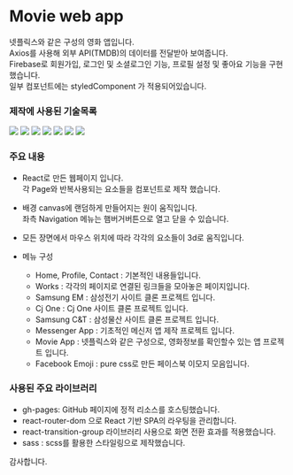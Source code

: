 # Movie web app
넷플릭스와 같은 구성의 영화 앱입니다.<br />
Axios를 사용해 외부 API(TMDB)의 데이터를 전달받아 보여줍니다.<br />
Firebase로 회원가입, 로그인 및 소셜로그인 기능, 프로필 설정 및 좋아요 기능을 구현했습니다.<br />
일부 컴포넌트에는 styledComponent 가 적용되어있습니다.<br />

### 제작에 사용된 기술목록
<a href="/" target="_blank"><img src="https://img.shields.io/badge/Javascript-EEE?style=for-the-badge&logo=javascript&logoColor=F7DF1E"/></a> 
<a href="/" target="_blank"><img src="https://img.shields.io/badge/html5-EEE?style=for-the-badge&logo=html5&logoColor=E34F26"/></a> 
<a href="/" target="_blank"><img src="https://img.shields.io/badge/css3-EEE?style=for-the-badge&logo=css3&logoColor=1572B6"/></a> 
<a href="/" target="_blank"><img src="https://img.shields.io/badge/sass-EEE?style=for-the-badge&logo=sass&logoColor=CC6699"/></a>
<a href="/" target="_blank"><img src="https://img.shields.io/badge/styledcomponents-EEE?style=for-the-badge&logo=styledcomponents&logoColor=F24E1E"/></a> 
<a href="/" target="_blank"><img src="https://img.shields.io/badge/react-EEE?style=for-the-badge&logo=react&logoColor=61DAFB"/></a>
<a href="/" target="_blank"><img src="https://img.shields.io/badge/firebase-EEE?style=for-the-badge&logo=firebase&logoColor=FFCA28"/></a>



### 주요 내용
- React로 만든 웹페이지 입니다. <br />
각 Page와 반복사용되는 요소들을 컴포넌트로 제작 했습니다.

- 배경 canvas에 랜덤하게 만들어지는 원이 움직입니다.<br />
좌측 Navigation 메뉴는 햄버거버튼으로 열고 닫을 수 있습니다.

- 모든 장면에서 마우스 위치에 따라 각각의 요소들이 3d로 움직입니다.

- 메뉴 구성
  - Home, Profile, Contact : 기본적인 내용들입니다.
  - Works : 각각의 페이지로 연결된 링크들을 모아놓은 페이지입니다.
  - Samsung EM : 삼성전기 사이트 클론 프로젝트 입니다.
  - Cj One : Cj One 사이트 클론 프로젝트 입니다.
  - Samsung C&T : 삼성물산 사이트 클론 프로젝트 입니다.
  - Messenger App : 기초적인 메신저 앱 제작 프로젝트 입니다.
  - Movie App : 넷플릭스와 같은 구성으로, 영화정보를 확인할수 있는 앱 프로젝트 입니다. 
  - Facebook Emoji : pure css로 만든 페이스북 이모지 모음입니다.

### 사용된 주요 라이브러리
- gh-pages: GitHub 페이지에 정적 리소스를 호스팅했습니다.
- react-router-dom 으로 React 기반 SPA의 라우팅을 관리합니다.
- react-transition-group 라이브러리 사용으로 화면 전환 효과를 적용했습니다.
- sass : scss를 활용한 스타일링으로 제작했습니다.

감사합니다.
